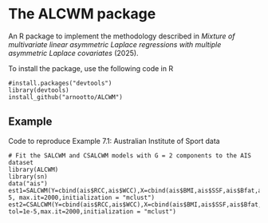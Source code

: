 # The ALCWM package
An R package to implement the methodology described in *Mixture of multivariate linear asymmetric Laplace regressions with multiple asymmetric Laplace covariates* (2025).

To install the package, use the following code in R
```{r}
#install.packages("devtools")
library(devtools)
install_github("arnootto/ALCWM")
```
## Example
Code to reproduce Example 7.1: Australian Institute of Sport data
```{r}
# Fit the SALCWM and CSALCWM models with G = 2 components to the AIS dataset
library(ALCWM)
library(sn)
data("ais")
est1=SALCWM(Y=cbind(ais$RCC,ais$WCC),X=cbind(ais$BMI,ais$SSF,ais$Bfat,ais$LBM),G=2,tol=1e-5, max.it=2000,initialization = "mclust")
est2=CSALCWM(Y=cbind(ais$RCC,ais$WCC),X=cbind(ais$BMI,ais$SSF,ais$Bfat,ais$LBM),G=2, tol=1e-5,max.it=2000,initialization = "mclust")
```
